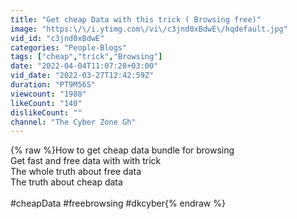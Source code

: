 ```yaml
---
title: "Get cheap Data with this trick ( Browsing free)"
image: "https:\/\/i.ytimg.com\/vi\/c3jnd0xBdwE\/hqdefault.jpg"
vid_id: "c3jnd0xBdwE"
categories: "People-Blogs"
tags: ["cheap","trick","Browsing"]
date: "2022-04-04T11:07:28+03:00"
vid_date: "2022-03-27T12:42:59Z"
duration: "PT9M56S"
viewcount: "1988"
likeCount: "140"
dislikeCount: ""
channel: "The Cyber Zone Gh"
---
```

{% raw %}How to get cheap data bundle for browsing <br />Get fast and free data with with trick <br />The whole truth about free data <br />The truth about cheap data <br /><br />#cheapData #freebrowsing #dkcyber{% endraw %}
